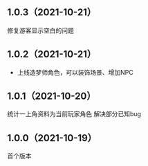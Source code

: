 ## 1.0.3（2021-10-21）
修复游客显示空白的问题
## 1.0.2（2021-10-21）
* 上线造梦师角色，可以装饰场景、增加NPC
## 1.0.1（2021-10-20）
统计一上角资料为当前玩家角色
解决部分已知bug
## 1.0.0（2021-10-19）
首个版本
